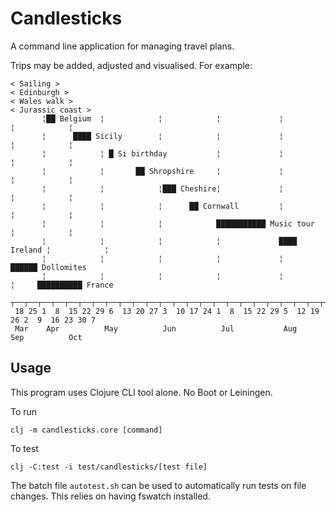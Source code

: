 Candlesticks
============
A command line application for managing travel plans.

Trips may be added, adjusted and visualised. For example:

```
< Sailing > 
< Edinburgh > 
< Wales walk > 
< Jurassic coast > 
       ¦██ Belgium  ¦            ¦            ¦             ¦            ¦            ¦  
       ¦      ████ Sicily        ¦            ¦             ¦            ¦            ¦  
       ¦            ¦ █ Si birthday           ¦             ¦            ¦            ¦  
       ¦            ¦       ██ Shropshire     ¦             ¦            ¦            ¦  
       ¦            ¦            ¦███ Cheshire¦             ¦            ¦            ¦  
       ¦            ¦            ¦      ██ Cornwall         ¦            ¦            ¦  
       ¦            ¦            ¦            ███████████ Music tour     ¦            ¦  
       ¦            ¦            ¦            ¦             ████ Ireland ¦            ¦  
       ¦            ¦            ¦            ¦             ¦         ██████ Dollomites  
       ¦            ¦            ¦            ¦             ¦            ¦     ██████████ France
 ┬──┬──┬──┬──┬──┬──┬──┬──┬──┬──┬──┬──┬──┬──┬──┬──┬──┬──┬──┬──┬──┬──┬──┬──┬──┬──┬──┬──┬──┬──
 18 25 1  8  15 22 29 6  13 20 27 3  10 17 24 1  8  15 22 29 5  12 19 26 2  9  16 23 30 7 
 Mar    Apr          May          Jun          Jul           Aug          Sep          Oct   
```

Usage
-----
This program uses Clojure CLI tool alone. No Boot or Leiningen.

To run

```clj -m candlesticks.core [command]```

To test

```clj -C:test -i test/candlesticks/[test file]```

The batch file ```autotest.sh``` can be used to automatically run tests on file changes. This relies on having fswatch installed.
